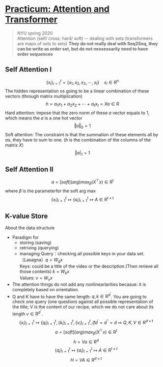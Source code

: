 # [Practicum: Attention and Transformer](https://www.youtube.com/watch?v=f01J0Dri-6k)
> NYU spring 2020  
Attention (self/ cross; hard/ soft) -- dealing with sets (transformers are maps of sets to sets)
__They do not really deal with Seq2Seq, they can be write as order set, but do not nessessarily need to have order sequences__  
## Self Attention I
$$\lbrace x_i \rbrace ^t_{i=1} = \lbrace x_1, x_2, x_3, \cdots, x_t \rbrace\ \ \ \ x_i \in \textrm{R}^n$$
The hidden representation os going to be a linear combination of these vectors (through matrix multiplication)  
$$h = \alpha_1 x_1 + \alpha_2 x_2 + \cdots + \alpha_t x_t = Xa \in \textrm{R}$$
Hard attention: impose that the zero norm of these $a$ vector equals to 1, which means the $a$ is a one hot vector  
$$\Vert a \Vert_0 = 1$$
Soft attention: The constraint is that the summation of these elements all by $\alpha$s, they have to sum to one. ($h$ is the combination of the columns of the matrix $X$)   
$$\Vert a \vert_1 = 1$$  

## Self Attention II
$$a = [soft] (arg)max_{\beta} (X^{\top}x) \in \textrm{R}^t$$
where $\beta$ is the parameterfor the soft arg max
$$\lbrace x_i \rbrace^t_{i=1} \mapsto \lbrace a_i \rbrace^t_{i=1} \mapsto A \in \textrm{R}^{t \times t}$$  

## K-value Store  
About the data structure
* Paradigm for 
  * storing (saving) 
  * retriving (querying)
  * managing
Query：checking all possible keys in your data set.（Lasagna）$q = W_q x$  
Keys: could be a title of the video or the description.(Then rerieve all those contents) $k = W_k x$  
Values: $v = W_v x$  
* The attention things do not add any nonlinearlarities becasue: it is completely based on orientation.
* Q and K have to have the same length: $q, k \in \textrm{R}^{d^{'}}$. You are going to check one query (one question) against all possible representation of the title; V is the content of our recipe, which we do not care about its length $v \in \textrm{R}^{d^{''}}$.  
$$\lbrace x_i\rbrace ^t_{i=1} \mapsto \lbrace q_i \rbrace ^t_{i=1}, \lbrace k_i\rbrace ^t_{i=1}, \lbrace v_i \rbrace ^t_{i=1}, if d^{'}=d^{''}=d \mapsto Q, K, V \in \textrm{R}^{d\times t}$$
$$a = [soft] (arg)max_{\beta} (X^{\top}x) \in \textrm{R}^t$$
$$h = Va \in \textrm{R}^d$$
$$\lbrace q_i \rbrace ^t_{i=1} \mapsto \lbrace a_i \rbrace ^t_{i=1} \mapsto A \in \textrm{R}^{t \times t}$$
$$H = VA \in \textrm{R}^{d\times t}$$


